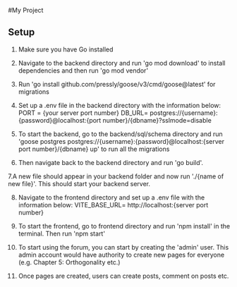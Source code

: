 #My Project

## Setup
1. Make sure you have Go installed

2. Navigate to the backend directory and run 'go mod download' to install dependencies and then run 'go mod vendor'

3. Run 'go install github.com/pressly/goose/v3/cmd/goose@latest' for migrations

4. Set up a .env file in the backend directory with the information below: 
    PORT = {your server port number}
    DB_URL= postgres://{username}:{password}@localhost:{port number}/{dbname}?sslmode=disable 

5. To start the backend, go to the backend/sql/schema directory and run 'goose postgres postgres://{username}:{password}@localhost:{server port number}/{dbname} up' to run all the migrations

6. Then navigate back to the backend directory and run 'go build'.

7.A new file should appear in your backend folder and now run './{name of new file}'. This should start your backend server.

8. Navigate to the frontend directory and set up a .env file with the information below:
    VITE_BASE_URL= http://localhost:{server port number}

9. To start the frontend, go to frontend directory and run 'npm install' in the terminal. Then run 'npm start'

10. To start using the forum, you can start by creating the 'admin' user. This admin account would have authority to create new pages for everyone (e.g. Chapter 5: Orthogonality etc.)

11. Once pages are created, users can create posts, comment on posts etc.
